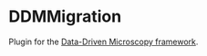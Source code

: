 # DDMMigration

Plugin for the [Data-Driven Microscopy framework](https://github.com/nordenfeltLab/DDMFramework.jl).
